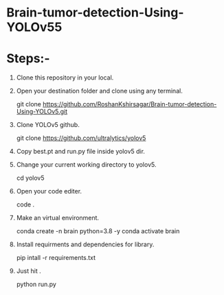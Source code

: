 # Brain-tumor-detection-Using-YOLOv55


# Steps:-
1. Clone this repository in your local.

2. Open your destination folder and clone using any terminal. 
   
   git clone https://github.com/RoshanKshirsagar/Brain-tumor-detection-Using-YOLOv5.git

3. Clone YOLOv5 github.
 
   git clone https://github.com/ultralytics/yolov5

4. Copy best.pt and run.py file inside yolov5 dir.

5. Change your current working directory to yolov5.

   cd yolov5

6. Open your code editer.
   
   code .

7. Make an virtual environment.
   
   conda create -n brain python=3.8 -y
   conda activate brain

8. Install requirments and dependencies for library.

   pip intall -r requirements.txt

10. Just hit .
    
    python run.py